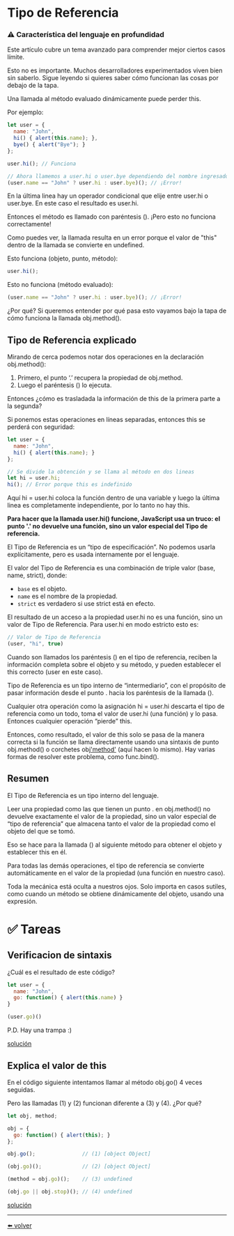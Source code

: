 # Tipo de Referencia

### ⚠️ Característica del lenguaje en profundidad
Este artículo cubre un tema avanzado para comprender mejor ciertos casos límite.

Esto no es importante. Muchos desarrolladores experimentados viven bien sin saberlo. Sigue leyendo si quieres saber cómo funcionan las cosas por debajo de la tapa.

Una llamada al método evaluado dinámicamente puede perder this.

Por ejemplo:

````js
let user = {
  name: "John",
  hi() { alert(this.name); },
  bye() { alert("Bye"); }
};

user.hi(); // Funciona

// Ahora llamemos a user.hi o user.bye dependiendo del nombre ingresado
(user.name == "John" ? user.hi : user.bye)(); // ¡Error!
````

En la última linea hay un operador condicional que elije entre user.hi o user.bye. En este caso el resultado es user.hi.

Entonces el método es llamado con paréntesis (). ¡Pero esto no funciona correctamente!

Como puedes ver, la llamada resulta en un error porque el valor de "this" dentro de la llamada se convierte en undefined.

Esto funciona (objeto, punto, método):

````js
user.hi();
````

Esto no funciona (método evaluado):

````js
(user.name == "John" ? user.hi : user.bye)(); // ¡Error!
````

¿Por qué? Si queremos entender por qué pasa esto vayamos bajo la tapa de cómo funciona la llamada obj.method().

## Tipo de Referencia explicado

Mirando de cerca podemos notar dos operaciones en la declaración obj.method():

1.  Primero, el punto ‘.’ recupera la propiedad de obj.method.
2.  Luego el paréntesis () lo ejecuta.

Entonces ¿cómo es trasladada la información de this de la primera parte a la segunda?

Si ponemos estas operaciones en líneas separadas, entonces this se perderá con seguridad:

````js
let user = {
  name: "John",
  hi() { alert(this.name); }
};

// Se divide la obtención y se llama al método en dos lineas
let hi = user.hi;
hi(); // Error porque this es indefinido
````

Aquí hi = user.hi coloca la función dentro de una variable y luego la última linea es completamente independiente, por lo tanto no hay this.

**Para hacer que la llamada user.hi() funcione, JavaScript usa un truco: el punto '.' no devuelve una función, sino un valor especial del Tipo de referencia.**

El Tipo de Referencia es un “tipo de especificación”. No podemos usarla explícitamente, pero es usada internamente por el lenguaje.

El valor del Tipo de Referencia es una combinación de triple valor (base, name, strict), donde:

* `base` es el objeto.
* `name` es el nombre de la propiedad.
* `strict` es verdadero si use strict está en efecto.

El resultado de un acceso a la propiedad user.hi no es una función, sino un valor de Tipo de Referencia. Para user.hi en modo estricto esto es:

````js
// Valor de Tipo de Referencia
(user, "hi", true)
````

Cuando son llamados los paréntesis () en el tipo de referencia, reciben la información completa sobre el objeto y su método, y pueden establecer el this correcto (user en este caso).

Tipo de Referencia es un tipo interno de “intermediario”, con el propósito de pasar información desde el punto . hacia los paréntesis de la llamada ().

Cualquier otra operación como la asignación hi = user.hi descarta el tipo de referencia como un todo, toma el valor de user.hi (una función) y lo pasa. Entonces cualquier operación “pierde” this.

Entonces, como resultado, el valor de this solo se pasa de la manera correcta si la función se llama directamente usando una sintaxis de punto obj.method() o corchetes obj['method']() (aquí hacen lo mismo). Hay varias formas de resolver este problema, como func.bind().

## Resumen

El Tipo de Referencia es un tipo interno del lenguaje.

Leer una propiedad como las que tienen un punto . en obj.method() no devuelve exactamente el valor de la propiedad, sino un valor especial de “tipo de referencia” que almacena tanto el valor de la propiedad como el objeto del que se tomó.

Eso se hace para la llamada () al siguiente método para obtener el objeto y establecer this en él.

Para todas las demás operaciones, el tipo de referencia se convierte automáticamente en el valor de la propiedad (una función en nuestro caso).

Toda la mecánica está oculta a nuestros ojos. Solo importa en casos sutiles, como cuando un método se obtiene dinámicamente del objeto, usando una expresión.

# ✅ Tareas

## Verificacion de sintaxis

¿Cuál es el resultado de este código?

````js
let user = {
  name: "John",
  go: function() { alert(this.name) }
}

(user.go)()
````

P.D. Hay una trampa :)

[solución](https://github.com/VictorHugoAguilar/javascript-interview-questions-explained/blob/main/theory/js-misc/reference-type/solutions/verificacion-de-sintaxis.md)

## Explica el valor de this

En el código siguiente intentamos llamar al método obj.go() 4 veces seguidas.

Pero las llamadas (1) y (2) funcionan diferente a (3) y (4). ¿Por qué?

````js
let obj, method;

obj = {
  go: function() { alert(this); }
};

obj.go();               // (1) [object Object]

(obj.go)();             // (2) [object Object]

(method = obj.go)();    // (3) undefined

(obj.go || obj.stop)(); // (4) undefined
````

[solución](https://github.com/VictorHugoAguilar/javascript-interview-questions-explained/blob/main/theory/js-misc/reference-type/solutions/explica-el-valor-de-this.md)

---
[⬅️ volver](https://github.com/VictorHugoAguilar/javascript-interview-questions-explained/blob/main/theory/js-misc/readme.md)
